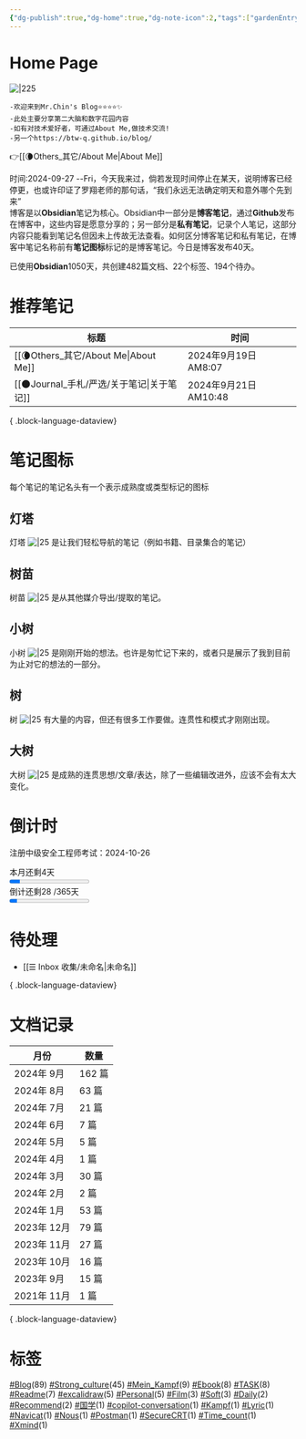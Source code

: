 ```yaml
---
{"dg-publish":true,"dg-home":true,"dg-note-icon":2,"tags":["gardenEntry"],"permalink":"/🌘Others_其它/Mr.Chin's Blog/","dgPassFrontmatter":true,"noteIcon":2,"created":"2024-08-24T08:36:20.682+08:00","updated":"2024-09-21T10:26:33.982+08:00"}
---
```


# **Home Page**
![|225](https://cdn.jsdelivr.net/gh/BTW-Q/blog_img/image/202409091002741.svg)
```text
-欢迎来到Mr.Chin's Blog⭐⭐⭐⭐✨
-此处主要分享第二大脑和数字花园内容
-如有对技术爱好者，可通过About Me,做技术交流!
-另一个https://btw-q.github.io/blog/
```
👉[[🌘Others_其它/About Me\|About Me]]  
<div><span>时间:2024-09-27  --Fri，今天我来过，倘若发现时间停止在某天，说明博客已经停更，也或许印证了罗翔老师的那句话，“我们永远无法确定明天和意外哪个先到来”</span></div><span><span>博客是以<strong>Obsidian</strong>笔记为核心。Obsidian中一部分是<strong>博客笔记</strong>，通过<strong>Github</strong>发布在博客中，这些内容是愿意分享的；另一部分是<strong>私有笔记</strong>，记录个人笔记，这部分内容只能看到笔记名但因未上传故无法查看。如何区分博客笔记和私有笔记，在博客中笔记名称前有<strong>笔记图标</strong>标记的是博客笔记。今日是博客发布40天。</span></span><p><span>已使用<strong>Obsidian</strong>1050天，共创建482篇文档、22个标签、194个待办。</span></p>

# 推荐笔记

| 标题                                    | 时间                  |
| ------------------------------------- | ------------------- |
| [[🌘Others_其它/About Me\|About Me]] | 2024年9月19日 AM8:07   |
| [[🌑Journal_手札/严选/关于笔记\|关于笔记]]     | 2024年9月21日 AM10:48  |

{ .block-language-dataview}
# 笔记图标
每个笔记的笔记名头有一个表示成熟度或类型标记的图标
## 灯塔
灯塔 ![|25](https://cdn.jsdelivr.net/gh/BTW-Q/blog_img/image/202409152310993.svg) 是让我们轻松导航的笔记（例如书籍、目录集合的笔记）
## 树苗
树苗 ![|25](https://cdn.jsdelivr.net/gh/BTW-Q/blog_img/image/202409141415148.svg) 是从其他媒介导出/提取的笔记。
## 小树
小树 ![|25](https://cdn.jsdelivr.net/gh/BTW-Q/blog_img/image/202409141415144.svg) 是刚刚开始的想法。也许是匆忙记下来的，或者只是展示了我到目前为止对它的想法的一部分。
## 树
树 ![|25](https://cdn.jsdelivr.net/gh/BTW-Q/blog_img/image/202409141415145.svg) 有大量的内容，但还有很多工作要做。连贯性和模式才刚刚出现。
## 大树
大树 ![|25](https://cdn.jsdelivr.net/gh/BTW-Q/blog_img/image/202409141415146.svg) 是成熟的连贯思想/文章/表达，除了一些编辑改进外，应该不会有太大变化。
# 倒计时
<span><span>注册中级安全工程师考试：2024-10-26</span></span><div><span>本月还剩4天</span></div><progress max="30" value="4"><span>-</span></progress><div><span>倒计还剩28 /365天</span></div><progress max="300" value="28"><span>-</span></progress>

# 待处理
- [[☰ Inbox 收集/未命名\|未命名]]

{ .block-language-dataview}

# 文档记录
| 月份        | 数量    |
| --------- | ----- |
| 2024年 9月  | 162 篇 |
| 2024年 8月  | 63 篇  |
| 2024年 7月  | 21 篇  |
| 2024年 6月  | 7 篇   |
| 2024年 5月  | 5 篇   |
| 2024年 4月  | 1 篇   |
| 2024年 3月  | 30 篇  |
| 2024年 2月  | 2 篇   |
| 2024年 1月  | 53 篇  |
| 2023年 12月 | 79 篇  |
| 2023年 11月 | 27 篇  |
| 2023年 10月 | 16 篇  |
| 2023年 9月  | 15 篇  |
| 2021年 11月 | 1 篇   |

{ .block-language-dataview}
# 标签
<p><span><a class="internal-link" data-href="#Blog" href="#Blog" target="_blank" rel="noopener"></a><a href="#Blog" class="tag" target="_blank" rel="noopener">#Blog</a>(89) <a class="internal-link" data-href="#Strong_culture" href="#Strong_culture" target="_blank" rel="noopener"></a><a href="#Strong_culture" class="tag" target="_blank" rel="noopener">#Strong_culture</a>(45) <a class="internal-link" data-href="#Mein_Kampf" href="#Mein_Kampf" target="_blank" rel="noopener"></a><a href="#Mein_Kampf" class="tag" target="_blank" rel="noopener">#Mein_Kampf</a>(9) <a class="internal-link" data-href="#Ebook" href="#Ebook" target="_blank" rel="noopener"></a><a href="#Ebook" class="tag" target="_blank" rel="noopener">#Ebook</a>(8) <a class="internal-link" data-href="#TASK" href="#TASK" target="_blank" rel="noopener"></a><a href="#TASK" class="tag" target="_blank" rel="noopener">#TASK</a>(8) <a class="internal-link" data-href="#Readme" href="#Readme" target="_blank" rel="noopener"></a><a href="#Readme" class="tag" target="_blank" rel="noopener">#Readme</a>(7) <a class="internal-link" data-href="#excalidraw" href="#excalidraw" target="_blank" rel="noopener"></a><a href="#excalidraw" class="tag" target="_blank" rel="noopener">#excalidraw</a>(5) <a class="internal-link" data-href="#Personal" href="#Personal" target="_blank" rel="noopener"></a><a href="#Personal" class="tag" target="_blank" rel="noopener">#Personal</a>(5) <a class="internal-link" data-href="#Film" href="#Film" target="_blank" rel="noopener"></a><a href="#Film" class="tag" target="_blank" rel="noopener">#Film</a>(3) <a class="internal-link" data-href="#Soft" href="#Soft" target="_blank" rel="noopener"></a><a href="#Soft" class="tag" target="_blank" rel="noopener">#Soft</a>(3) <a class="internal-link" data-href="#Daily" href="#Daily" target="_blank" rel="noopener"></a><a href="#Daily" class="tag" target="_blank" rel="noopener">#Daily</a>(2) <a class="internal-link" data-href="#Recommend" href="#Recommend" target="_blank" rel="noopener"></a><a href="#Recommend" class="tag" target="_blank" rel="noopener">#Recommend</a>(2) <a class="internal-link" data-href="#国学" href="#国学" target="_blank" rel="noopener"></a><a href="#国学" class="tag" target="_blank" rel="noopener">#国学</a>(1) <a class="internal-link" data-href="#copilot-conversation" href="#copilot-conversation" target="_blank" rel="noopener"></a><a href="#copilot-conversation" class="tag" target="_blank" rel="noopener">#copilot-conversation</a>(1) <a class="internal-link" data-href="#Kampf" href="#Kampf" target="_blank" rel="noopener"></a><a href="#Kampf" class="tag" target="_blank" rel="noopener">#Kampf</a>(1) <a class="internal-link" data-href="#Lyric" href="#Lyric" target="_blank" rel="noopener"></a><a href="#Lyric" class="tag" target="_blank" rel="noopener">#Lyric</a>(1) <a class="internal-link" data-href="#Navicat" href="#Navicat" target="_blank" rel="noopener"></a><a href="#Navicat" class="tag" target="_blank" rel="noopener">#Navicat</a>(1) <a class="internal-link" data-href="#Nous" href="#Nous" target="_blank" rel="noopener"></a><a href="#Nous" class="tag" target="_blank" rel="noopener">#Nous</a>(1) <a class="internal-link" data-href="#Postman" href="#Postman" target="_blank" rel="noopener"></a><a href="#Postman" class="tag" target="_blank" rel="noopener">#Postman</a>(1) <a class="internal-link" data-href="#SecureCRT" href="#SecureCRT" target="_blank" rel="noopener"></a><a href="#SecureCRT" class="tag" target="_blank" rel="noopener">#SecureCRT</a>(1) <a class="internal-link" data-href="#Time_count" href="#Time_count" target="_blank" rel="noopener"></a><a href="#Time_count" class="tag" target="_blank" rel="noopener">#Time_count</a>(1) <a class="internal-link" data-href="#Xmind" href="#Xmind" target="_blank" rel="noopener"></a><a href="#Xmind" class="tag" target="_blank" rel="noopener">#Xmind</a>(1)</span></p>
